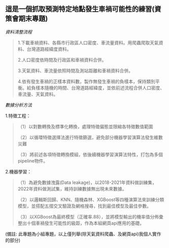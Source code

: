 ## 這是一個抓取預測特定地點發生車禍可能性的練習(資策會期末專題)

*資料清整流程*

> 1.下載車禍資料、各縣市行政區人口密度、車流量資料。用爬蟲爬取天氣資料、台灣道路經緯度資料。
> 
> 2.人口密度依時間及行政區和車禍資料合併。
> 
> 3.天氣資料、車流量依照時間及測站距離和車禍資料合併。
> 
> 4.依有發生車禍的正樣本資料數，製作無發生車禍的負樣本，保持類別平衡。給負樣本隨機的時間、台灣道路經緯度，並依前述流程合併人口密度、車流量、天氣資料。

*數據分析方法*

1.特徵工程：

>（1）以對數轉換及標準化轉換，處理特徵偏態並限縮各特徵數值範圍
>
>（2）以循環特徵選擇法進行特徵篩選，避免部分機器學習演算法發生維數災難
>
>（3）將前述各項特徵轉換模組，依後續機器學習演算法特性，打包為多個pipeline物件。

2.機器學習：

>（1）為避免數據洩露(Data leakage)，以2018-2021年資料做訓練集，2022年資料做測試集，維持訓練數據無出現未來數據。
>
>（2）以邏輯斯回歸、KNN、隨機森林、XGBoost等四種演算法來訓練分類模型，並搭配五摺交叉驗證及網格搜尋，找到最佳模型及最佳參數。
>
>（3）以XGBoost為最終模型（正確率.88），並將模型輸出的機率值分佈彙整出十個車禍發生可能性的級距，作為本組網頁api應用的基礎。

(備註: 此專題為小組專題，以上僅列舉(除天氣資料爬蟲、及網頁api)我個人實作的部分)
